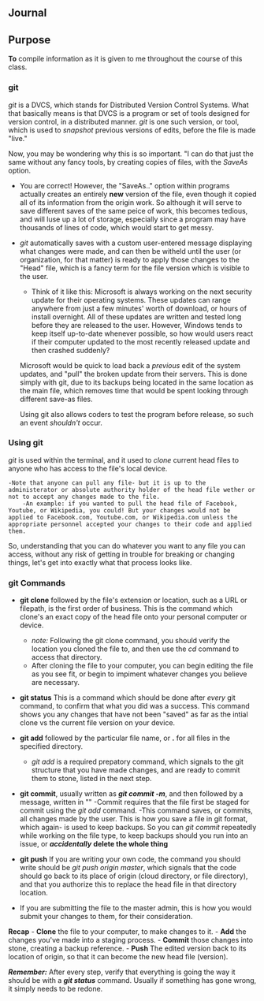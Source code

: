 ## Journal

## Purpose
**To** compile information as it is given to me throughout the course of this class.
### git
*git* is a DVCS, which stands for Distributed Version Control Systems. What that basically means is that DVCS is a program or set of tools designed for version control, in a distributed manner. *git* is one such version, or tool, which is used to *snapshot* previous versions of edits, before the file is made "live."

Now, you may be wondering why this is so important. "I can do that just the same without any fancy tools, by creating copies of files, with the *SaveAs* option.

- You are correct! However, the "SaveAs.." option within programs actually creates an entirely **new** version of the file, even though it copied all of its information from the origin work. So although it will serve to save different saves of the same peice of work, this becomes tedious, and will luse up a lot of storage, especially since a program may have thousands of lines of code, which would start to get messy. 
- *git* automatically saves with a custom user-entered message displaying what changes were made, and can then be witheld until the user (or organization, for that matter) is ready to apply those changes to the "Head" file, which is a fancy term for the file version which is visible to the user. 

    - Think of it like this: Microsoft is always working on the next security update for their operating systems. These updates can range anywhere from just a few minutes' worth of download, or hours of install overnight. All of these updates are written and tested long before they are released to the user. However, Windows tends to keep itself up-to-date whenever possible, so how would users react if their computer updated to the most recently released update and then crashed suddenly? 

    Microsoft would be quick to load back a *previous* edit of the system updates, and "pull" the broken update from their servers. This is done simply with git, due to its backups being located in the same location as the main file, which removes time that would be spent looking through different save-as files.

    Using git also allows coders to test the program before release, so such an event *shouldn't* occur.

### Using git

*git* is used within the terminal, and it used to *clone* current head files to anyone who has access to the file's local device. 

    -Note that anyone can pull any file- but it is up to the administerator or absolute authority holder of the head file wether or not to accept any changes made to the file.
        -An example: if you wanted to pull the head file of Facebook, Youtube, or Wikipedia, you could! But your changes would not be applied to Facebook.com, Youtube.com, or Wikipedia.com unless the appropriate personnel accepted your changes to their code and applied them.

So, understanding that you can do whatever you want to any file you can access, without any risk of getting in trouble for breaking or changing things, let's get into exactly what that process looks like.

### git Commands

- **git clone** followed by the file's extension or location, such as a URL or filepath, is the first order of business. This is the command which clone's an exact copy of the head file onto your personal computer or device.
    - *note:* Following the git clone command, you should verify the location you cloned the file to, and then use the *cd* command to access that directory.
    - After cloning the file to your computer, you can begin editing the file as you see fit, or begin to impiment whatever changes you believe are necessary.

- **git status** This is a command which should be done after *every* git command, to confirm that what you did was a success. This command shows you any changes that have not been "saved" as far as the intial clone vs the current file version on your device.

- **git add** followed by the particular file name, or **.** for all files in the specified directory.
    - *git add* is a required prepatory command, which signals to the git structure that you have made changes, and are ready to commit them to stone, listed in the next step.

- **git commit**, usually written as **_git commit -m_**, and then followed by a message, written in ""
    -Commit requires that the file first be staged for commit using the *git add* command. 
    -This command saves, or commits, all changes made by the user. This is how you save a file in git format, which again- is used to keep backups. So you can *git commit* repeatedly while working on the file type, to keep backups should you run into an issue, or **_accidentally_** **delete the whole thing**

- **git push** If you are writing your own code, the command you should write should be *git push origin master*, which signals that the code should go back to its place of origin (cloud directory, or file directory), and that you authorize this to replace the head file in that directory location.

- If you are submitting the file to the master admin, this is how you would submit your changes to them, for their consideration.


**Recap**
    - **Clone** the file to your computer, to make changes to it.
    - **Add** the changes you've made into a staging process.
    - **Commit** those changes into stone, creating a backup reference.
    - **Push** The edited version back to its location of origin, so that it can become the new head file (version).

**_Remember:_** After every step, verify that everything is going the way it should be with a **_git status_** command. Usually if something has gone wrong, it simply needs to be redone.